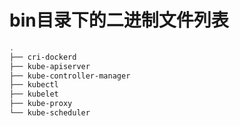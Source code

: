 # bin目录下的二进制文件列表
```bash
.
├── cri-dockerd
├── kube-apiserver
├── kube-controller-manager
├── kubectl
├── kubelet
├── kube-proxy
└── kube-scheduler
```